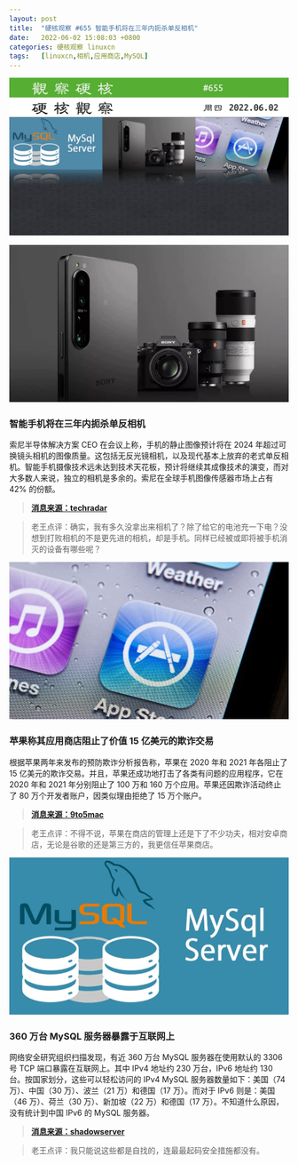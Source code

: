 ```yaml
---
layout: post
title:	"硬核观察 #655 智能手机将在三年内扼杀单反相机"
date:	2022-06-02 15:08:03 +0800 
categories:	硬核观察 linuxcn 
tags:	[linuxcn,相机,应用商店,MySQL]
---
```



![](/Asserts/Images/album/202206/02/150704re5ki4eziaiirikk.jpg)


![](/Asserts/Images/album/202206/02/150712vbfz7zgbbjgibj03.jpg)


### 智能手机将在三年内扼杀单反相机


索尼半导体解决方案 CEO 在会议上称，手机的静止图像预计将在 2024 年超过可换镜头相机的图像质量。这包括无反光镜相机，以及现代基本上放弃的老式单反相机。智能手机摄像技术远未达到技术天花板，预计将继续其成像技术的演变，而对大多数人来说，独立的相机是多余的。索尼在全球手机图像传感器市场上占有 42% 的份额。



> 
> **[消息来源：techradar](https://www.techradar.com/news/smartphones-will-kill-off-the-dslr-within-three-years-says-sony)**
> 
> 
> 



> 
> 老王点评：确实，我有多久没拿出来相机了？除了给它的电池充一下电？没想到打败相机的不是更先进的相机，却是手机。同样已经被或即将被手机消灭的设备有哪些呢？
> 
> 
> 


![](/Asserts/Images/album/202206/02/150723k8b8s8jtffaksks7.jpg)


### 苹果称其应用商店阻止了价值 15 亿美元的欺诈交易


根据苹果两年来发布的预防欺诈分析报告称，苹果在 2020 年和 2021 年各阻止了 15 亿美元的欺诈交易。并且，苹果还成功地打击了各类有问题的应用程序，它在 2020 年和 2021 年分别阻止了 100 万和 160 万个应用。苹果还因欺诈活动终止了 80 万个开发者账户，因类似理由拒绝了 15 万个账户。



> 
> **[消息来源：9to5mac](https://9to5mac.com/2022/06/01/app-store-fraud-apple/)**
> 
> 
> 



> 
> 老王点评：不得不说，苹果在商店的管理上还是下了不少功夫，相对安卓商店，无论是谷歌的还是第三方的，我更信任苹果商店。
> 
> 
> 


![](/Asserts/Images/album/202206/02/150737quv1veuanvwujvb1.jpg)


### 360 万台 MySQL 服务器暴露于互联网上


网络安全研究组织扫描发现，有近 360 万台 MySQL 服务器在使用默认的 3306 号 TCP 端口暴露在互联网上。其中 IPv4 地址约 230 万台，IPv6 地址约 130 台。按国家划分，这些可以轻松访问的 IPv4 MySQL 服务器数量如下：美国（74 万）、中国（30 万）、波兰（21 万）和德国（17 万）。而对于 IPv6 则是：美国（46 万）、荷兰（30 万）、新加坡（22 万）和德国（17 万）。不知道什么原因，没有统计到中国 IPv6 的 MySQL 服务器。



> 
> **[消息来源：shadowserver](https://www.shadowserver.org/news/over-3-6m-exposed-mysql-servers-on-ipv4-and-ipv6/)**
> 
> 
> 



> 
> 老王点评：我只能说这些都是自找的，连最最起码安全措施都没有。
> 
> 
>

